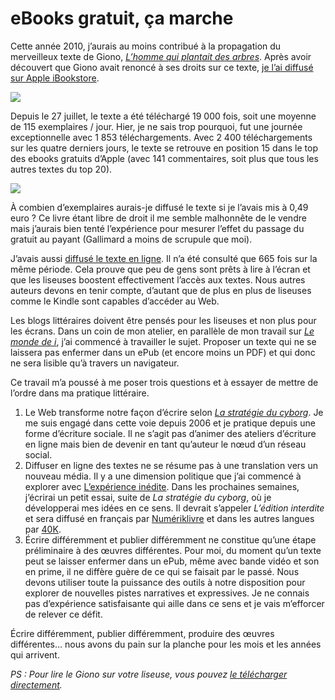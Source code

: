 # eBooks gratuit, ça marche

Cette année 2010, j’aurais au moins contribué à la propagation du merveilleux texte de Giono, [*L’homme qui plantait des arbres*](https://tcrouzet.com/2010/07/28/le-petit-livre-de-la-revolution/). Après avoir découvert que Giono avait renoncé à ses droits sur ce texte, [je l’ai diffusé sur Apple iBookstore](http://ax.itunes.apple.com/fr/book/lhomme-qui-plantait-des-arbres/id384439603).<span id="more-20877"></span>

![](https://tcrouzet.com/images_tc/2010/12/photo.png)

Depuis le 27 juillet, le texte a été téléchargé 19 000 fois, soit une moyenne de 115 exemplaires / jour. Hier, je ne sais trop pourquoi, fut une journée exceptionnelle avec 1 853 téléchargements. Avec 2 400 téléchargements sur les quatre derniers jours, le texte se retrouve en position 15 dans le top des ebooks gratuits d’Apple (avec 141 commentaires, soit plus que tous les autres textes du top 20).

![](https://tcrouzet.com/images_tc/2010/12/gionostats.png)

À combien d’exemplaires aurais-je diffusé le texte si je l’avais mis à 0,49 euro ? Ce livre étant libre de droit il me semble malhonnête de le vendre mais j’aurais bien tenté l’expérience pour mesurer l’effet du passage du gratuit au payant (Gallimard a moins de scrupule que moi).

J’avais aussi [diffusé le texte en ligne](http://www.scribd.com/doc/34913360/L-homme-qui-plantait-des-arbres). Il n’a été consulté que 665 fois sur la même période. Cela prouve que peu de gens sont prêts à lire à l’écran et que les liseuses boostent effectivement l’accès aux textes. Nous autres auteurs devons en tenir compte, d’autant que de plus en plus de liseuses comme le Kindle sont capables d’accéder au Web.

Les blogs littéraires doivent être pensés pour les liseuses et non plus pour les écrans. Dans un coin de mon atelier, en parallèle de mon travail sur [*Le monde de i*](http://i.tcrouzet.com/), j’ai commencé à travailler le sujet. Proposer un texte qui ne se laissera pas enfermer dans un ePub (et encore moins un PDF) et qui donc ne sera lisible qu’à travers un navigateur.

Ce travail m’a poussé à me poser trois questions et à essayer de mettre de l’ordre dans ma pratique littéraire.

1. Le Web transforme notre façon d’écrire selon [*La stratégie du cyborg*](https://tcrouzet.com/la-strategie-du-cyborg/). Je me suis engagé dans cette voie depuis 2006 et je pratique depuis une forme d’écriture sociale. Il ne s’agit pas d’animer des ateliers d’écriture en ligne mais bien de devenir en tant qu’auteur le nœud d’un réseau social.
2. Diffuser en ligne des textes ne se résume pas à une translation vers un nouveau média. Il y a une dimension politique que j’ai commencé à explorer avec [L’expérience inédite](https://tcrouzet.com/tune-caniveau/experience-inedite/). Dans les prochaines semaines, j’écrirai un petit essai, suite de *La stratégie du cyborg*, où je développerai mes idées en ce sens. Il devrait s’appeler *L’édition interdite* et sera diffusé en français par [Numériklivre](http://www.numeriklivres.com/) et dans les autres langues par [40K](http://www.40kbooks.com/).
3. Écrire différemment et publier différemment ne constitue qu’une étape préliminaire à des œuvres différentes. Pour moi, du moment qu’un texte peut se laisser enfermer dans un ePub, même avec bande vidéo et son en prime, il ne diffère guère de ce qui se faisait par le passé. Nous devons utiliser toute la puissance des outils à notre disposition pour explorer de nouvelles pistes narratives et expressives. Je ne connais pas d’expérience satisfaisante qui aille dans ce sens et je vais m’efforcer de relever ce défit.

Écrire différemment, publier différemment, produire des œuvres différentes… nous avons du pain sur la planche pour les mois et les années qui arrivent.

*PS : Pour lire le Giono sur votre liseuse, vous pouvez [le télécharger directement](http://txt.tcrouzet.com/giono.epub).*